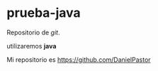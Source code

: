 # prueba-java
Repositorio de *git*.

utilizaremos **java**

Mi repositorio es <https://github.com/DanielPastor>
